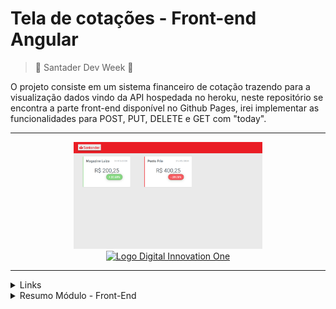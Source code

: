 # Tela de cotações - Front-end Angular

> 🚀 Santader Dev Week 🚀


O projeto consiste em um sistema financeiro de cotação trazendo para a visualização dados vindo da API hospedada no heroku, neste repositório se encontra a parte front-end disponível no Github Pages, irei implementar as funcionalidades para POST, PUT, DELETE e GET com "today".

<hr>
<div align=center>
 <a href="https://lcds-cotacoes-santander.herokuapp.com/cotacoes/swagger-ui.html" rel="noopener">
    <img src="./project.png" width=60% />
 </a>

 <a href="https://web.digitalinnovation.one/" rel="noopener">
    <img width=35% src="https://hermes.digitalinnovation.one/site/images/cover_dio.jpg" alt="Logo Digital Innovation One">
 </a>
</div>
<hr>
<details>
    <summary>Links</summary>
<p>
<a href="https://lcds-cotacoes-santander.herokuapp.com/cotacoes/swagger-ui.html" target="_blank">API</a><br>
<a href="https://lcds90.github.io/cotacoes-santander-ng/dashboard" target="_blank">Aplicação</a><br>
<a href="https://github.com/lcds90/cotacoes-santander-java" target="_blank">Repositorio Back-End (Java)</a><br>
<a href="https://github.com/lcds90/cotacoes-santander-ng" target="_blank">Repositorio Front-End (Angular)</a>
</p>
</details>

<details>
    <summary>Resumo Módulo - Front-End</summary>
    <div>
        <p>
        O que é um componente? <br>
        Componentes são trechos de códigos separados onde você pode definir a responsabilidade de cada um separadando a aplicação em pequenos pedaços para fácil manunteção e responsabilidade.
        </p>
        <p>
        No angular é muito importante encapsular as páginas por contexto e uma funcionalidade que faz uso disso é separando a aplicação com criação de módulos.
        </p>
        <p>
        Com o sistema de rotas, é possível renderizar componentes específicos dependendo da rota utilizada.
        </p>
        <p>
          <a href="https://www.notion.so/Material-de-Apoio-Bootcamp-Santander-4b731275cc9b499d90fe5f8b6a75e3bd">Material de apoio para consulta futuramente</a>
        </p>
    </div>
</details>
